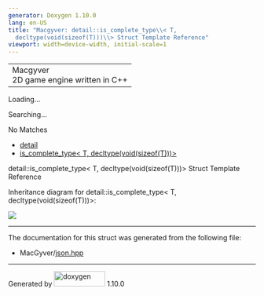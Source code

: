 ```yaml
---
generator: Doxygen 1.10.0
lang: en-US
title: "Macgyver: detail::is_complete_type\\< T,
  decltype(void(sizeof(T)))\\> Struct Template Reference"
viewport: width=device-width, initial-scale=1
---
```


<div id="top">

<div id="titlearea">

<table data-cellspacing="0" data-cellpadding="0">
<colgroup>
<col style="width: 100%" />
</colgroup>
<tbody>
<tr id="projectrow" class="odd">
<td id="projectalign"><div id="projectname">
Macgyver
</div>
<div id="projectbrief">
2D game engine written in C++
</div></td>
</tr>
</tbody>
</table>

</div>

<div id="main-nav">

</div>

<div id="MSearchSelectWindow"
onmouseover="return searchBox.OnSearchSelectShow()"
onmouseout="return searchBox.OnSearchSelectHide()"
onkeydown="return searchBox.OnSearchSelectKey(event)">

</div>

<div id="MSearchResultsWindow">

<div id="MSearchResults">

<div class="SRPage">

<div id="SRIndex">

<div id="SRResults">

</div>

<div id="Loading" class="SRStatus">

Loading...

</div>

<div id="Searching" class="SRStatus">

Searching...

</div>

<div id="NoMatches" class="SRStatus">

No Matches

</div>

</div>

</div>

</div>

</div>

<div id="nav-path" class="navpath">

- <a href="namespacedetail.html" class="el">detail</a>
- <a
  href="structdetail_1_1is__complete__type_3_01_t_00_01decltype_07void_07sizeof_07_t_08_08_08_4.html"
  class="el">is_complete_type&lt; T, decltype(void(sizeof(T)))&gt;</a>

</div>

</div>

<div class="header">

<div class="headertitle">

<div class="title">

detail::is_complete_type\< T, decltype(void(sizeof(T)))\> Struct
Template Reference

</div>

</div>

</div>

<div class="contents">

<div class="dynheader">

Inheritance diagram for detail::is_complete_type\< T,
decltype(void(sizeof(T)))\>:

</div>

<div class="dyncontent">

<div class="center">

![](structdetail_1_1is__complete__type_3_01_t_00_01decltype_07void_07sizeof_07_t_08_08_08_4.png)

</div>

</div>

------------------------------------------------------------------------

The documentation for this struct was generated from the following file:

- MacGyver/<a href="json_8hpp_source.html" class="el">json.hpp</a>

</div>

------------------------------------------------------------------------

<span class="small">Generated
by [<img src="doxygen.svg" class="footer" width="104" height="31"
alt="doxygen" />](https://www.doxygen.org/index.html) 1.10.0</span>
